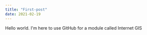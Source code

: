 ```yaml
---
title: "First-post"
date: 2021-02-19
---
```


Hello world. 
I'm here to use GitHub for a module called Internet GIS
